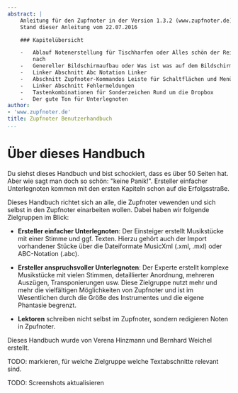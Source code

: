 ```yaml
---
abstract: |
    Anleitung für den Zupfnoter in der Version 1.3.2 (www.zupfnoter.de)
    Stand dieser Anleitung vom 22.07.2016

    ### Kapitelübersicht

    -   Ablauf Notenerstellung für Tischharfen oder Alles schön der Reihe
        nach
    -   Genereller Bildschirmaufbau oder Was ist was auf dem Bildschirm
    -   Linker Abschnitt Abc Notation Linker
    -   Abschnitt Zupfnoter-Kommandos Leiste für Schaltflächen und Menüs
    -   Linker Abschnitt Fehlermeldungen
    -   Tastenkombinationen für Sonderzeichen Rund um die Dropbox
    -   Der gute Ton für Unterlegnoten
author:
- 'www.zupfnoter.de'
title: Zupfnoter Benutzerhandbuch
...
```


# Über dieses Handbuch

Du siehst dieses Handbuch und bist schockiert, dass es über 50 Seiten
hat. Aber wie sagt man doch so schön: "keine Panik!". Ersteller
einfacher Unterlegnoten kommen mit den ersten Kapiteln schon auf die
Erfolgsstraße.

Dieses Handbuch richtet sich an alle, die Zupfnoter vewenden und sich
selbst in den Zupfnoter einarbeiten wollen. Dabei haben wir folgende
Zielgruppen im Blick:

-   **Ersteller einfacher Unterlegnoten**: Der Einsteiger erstellt
    Musikstücke mit einer Stimme und ggf. Texten. Hierzu gehört auch der
    Import vorhandener Stücke über die Dateiformate MusicXml (.xml,
    .mxl) oder ABC-Notation (.abc).

-   **Ersteller anspruchsvoller Unterlegnoten**: Der Experte erstellt
    komplexe Musikstücke mit vielen Stimmen, detaillierter Anordnung,
    mehreren Auszügen, Transponierungen usw. Diese Zielgruppe nutzt mehr
    und mehr die vielfältigen Möglichkeiten von Zupfnoter und ist im
    Wesentlichen durch die Größe des Instrumentes und die eigene
    Phantasie begrenzt.

-   **Lektoren** schreiben nicht selbst im Zupfnoter, sondern redigieren
    Noten in Zpufnoter.

Dieses Handbuch wurde von Verena Hinzmann und Bernhard Weichel erstellt.

TODO: markieren, für welche Zielgruppe welche Textabschnitte relevant
sind.

TODO: Screenshots aktualisieren
